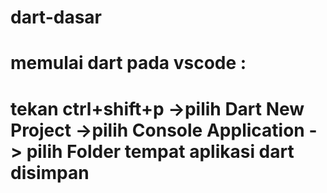 # dart-dasar
# memulai dart pada vscode : 
# tekan ctrl+shift+p ->pilih Dart New Project ->pilih Console Application -> pilih Folder tempat aplikasi dart disimpan
